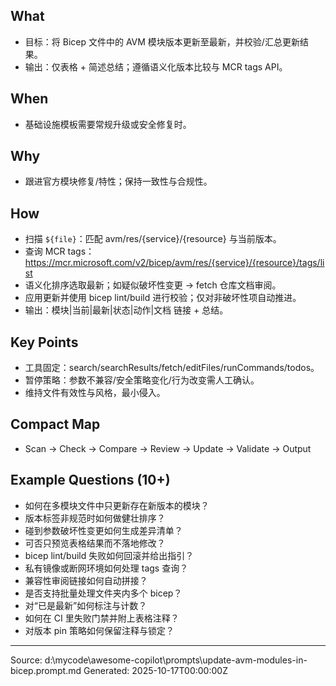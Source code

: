 ## What
- 目标：将 Bicep 文件中的 AVM 模块版本更新至最新，并校验/汇总更新结果。
- 输出：仅表格 + 简述总结；遵循语义化版本比较与 MCR tags API。

## When
- 基础设施模板需要常规升级或安全修复时。

## Why
- 跟进官方模块修复/特性；保持一致性与合规性。

## How
- 扫描 `${file}`：匹配 avm/res/{service}/{resource} 与当前版本。
- 查询 MCR tags：https://mcr.microsoft.com/v2/bicep/avm/res/{service}/{resource}/tags/list
- 语义化排序选取最新；如疑似破坏性变更 → fetch 仓库文档审阅。
- 应用更新并使用 bicep lint/build 进行校验；仅对非破坏性项自动推进。
- 输出：模块|当前|最新|状态|动作|文档 链接 + 总结。

## Key Points
- 工具固定：search/searchResults/fetch/editFiles/runCommands/todos。
- 暂停策略：参数不兼容/安全策略变化/行为改变需人工确认。
- 维持文件有效性与风格，最小侵入。

## Compact Map
- Scan → Check → Compare → Review → Update → Validate → Output

## Example Questions (10+)
- 如何在多模块文件中只更新存在新版本的模块？
- 版本标签非规范时如何做健壮排序？
- 碰到参数破坏性变更如何生成差异清单？
- 可否只预览表格结果而不落地修改？
- bicep lint/build 失败如何回滚并给出指引？
- 私有镜像或断网环境如何处理 tags 查询？
- 兼容性审阅链接如何自动拼接？
- 是否支持批量处理文件夹内多个 bicep？
- 对“已是最新”如何标注与计数？
- 如何在 CI 里失败门禁并附上表格注释？
- 对版本 pin 策略如何保留注释与锁定？

---
Source: d:\mycode\awesome-copilot\prompts\update-avm-modules-in-bicep.prompt.md
Generated: 2025-10-17T00:00:00Z
